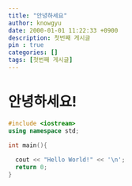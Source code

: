 ```yaml
---
title: "안녕하세요"
author: knowgyu
date: 2000-01-01 11:22:33 +0900
description: 첫번째 게시글
pin : true
categories: []
tags: [첫번째 게시글]
---
```

# 안녕하세요!

```cpp
#include <iostream>
using namespace std;

int main(){
  
  cout << "Hello World!" << '\n';
  return 0;
}
```
